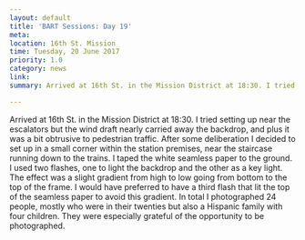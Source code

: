 ```yaml
---
layout: default
title: 'BART Sessions: Day 19'
meta:
location: 16th St. Mission
time: Tuesday, 20 June 2017
priority: 1.0
category: news
link:
summary: Arrived at 16th St. in the Mission District at 18:30. I tried setting up near the escalators but the wind draft nearly carried away the backdrop, and plus it was a bit obtrusive to pedestrian traffic. After some deliberation I decided to set up in a small corner within the station premises, near the staircase running down to the trains. I taped the white seamless paper to the ground. I used two flashes, one to light the backdrop and the other as a key light. The effect was a slight gradient from high to low going from bottom to the top of the frame. I would have preferred to have a third flash that lit the top of the seamless paper to avoid this gradient. In total I photographed 24 people, mostly who were in their twenties but also a Hispanic family with four children. They were especially grateful of the opportunity to be photographed.

---
```


Arrived at 16th St. in the Mission District at 18:30. I tried setting up near the escalators but the wind draft nearly carried away the backdrop, and plus it was a bit obtrusive to pedestrian traffic. After some deliberation I decided to set up in a small corner within the station premises, near the staircase running down to the trains. I taped the white seamless paper to the ground. I used two flashes, one to light the backdrop and the other as a key light. The effect was a slight gradient from high to low going from bottom to the top of the frame. I would have preferred to have a third flash that lit the top of the seamless paper to avoid this gradient. In total I photographed 24 people, mostly who were in their twenties but also a Hispanic family with four children. They were especially grateful of the opportunity to be photographed.
